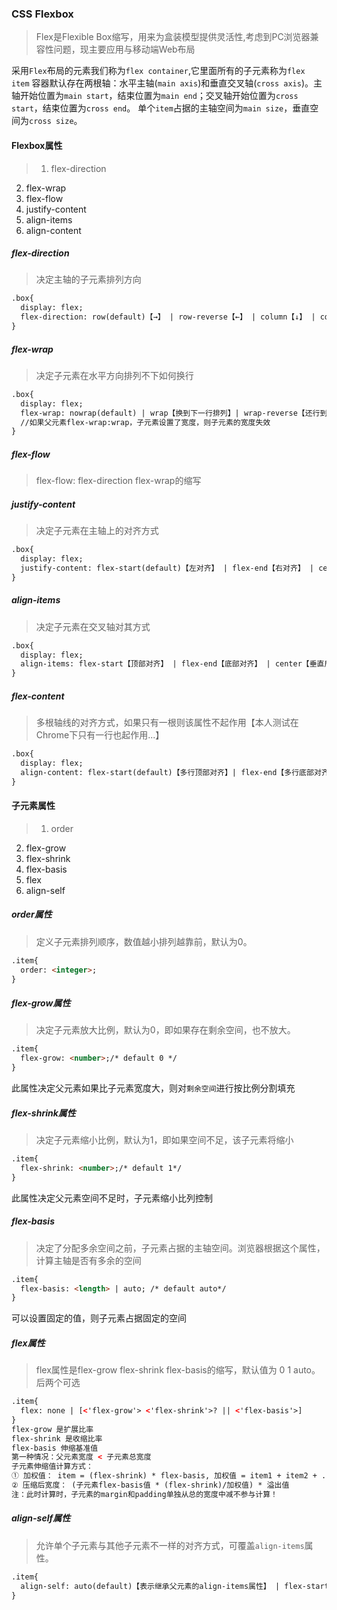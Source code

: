 ### CSS Flexbox
> Flex是Flexible Box缩写，用来为盒装模型提供灵活性,考虑到PC浏览器兼容性问题，现主要应用与移动端Web布局

采用`Flex`布局的元素我们称为`flex container`,它里面所有的子元素称为`flex item`
容器默认存在两根轴：水平主轴(`main axis`)和垂直交叉轴(`cross axis`)。主轴开始位置为`main start`，结束位置为`main end`；交叉轴开始位置为`cross start`，结束位置为`cross end`。
单个`item`占据的主轴空间为`main size`，垂直空间为`cross size`。
#### Flexbox属性
> 1. flex-direction  
2. flex-wrap  
3. flex-flow  
4. justify-content  
5. align-items  
6. align-content  

##### flex-direction
> 决定主轴的子元素排列方向

```html
.box{
  display: flex;
  flex-direction: row(default)【→】 | row-reverse【←】 | column【↓】 | column-reverve【↑】;
}
```
##### flex-wrap
> 决定子元素在水平方向排列不下如何换行

```html
.box{
  display: flex;
  flex-wrap: nowrap(default) | wrap【换到下一行排列】| wrap-reverse【还行到上一行排列】
  //如果父元素flex-wrap:wrap，子元素设置了宽度，则子元素的宽度失效
}
```
##### flex-flow
> flex-flow: flex-direction flex-wrap的缩写

##### justify-content
> 决定子元素在主轴上的对齐方式

```html
.box{
  display: flex;
  justify-content: flex-start(default)【左对齐】 | flex-end【右对齐】 | center【居中】| space-between【两端对齐】 | space-around【子元素左右间隔相等，两个子元素之间间隔是最外子元素到边框的距离的2倍】;
}
```
##### align-items
> 决定子元素在交叉轴对其方式

```html
.box{
  display: flex;
  align-items: flex-start【顶部对齐】 | flex-end【底部对齐】 | center【垂直居中对齐】 | baseline【第一行文字基线对其】 | stretch(default)【拉伸对齐】;
}
```
##### flex-content
> 多根轴线的对齐方式，如果只有一根则该属性不起作用【本人测试在Chrome下只有一行也起作用...】

```html
.box{
  display: flex;
  align-content: flex-start(default)【多行顶部对齐】| flex-end【多行底部对齐】 | center【多行居中对齐】 | space-between【垂直两端对齐】 | space-around【每行子元素上下间隔相等，子元素之间间隔是最上距离边框距离2倍】 | strech【兼容性不好，各浏览器表现不一】 
}
```
#### 子元素属性
> 1. order  
2. flex-grow  
3. flex-shrink  
4. flex-basis  
5. flex  
6. align-self  

##### order属性
> 定义子元素排列顺序，数值越小排列越靠前，默认为0。

```html
.item{
  order: <integer>;
}
```
##### flex-grow属性
> 决定子元素放大比例，默认为0，即如果存在剩余空间，也不放大。

```html
.item{
  flex-grow: <number>;/* default 0 */
}
```
此属性决定父元素如果比子元素宽度大，则对`剩余空间`进行按比例分割填充
##### flex-shrink属性
> 决定子元素缩小比例，默认为1，即如果空间不足，该子元素将缩小

```html
.item{
  flex-shrink: <number>;/* default 1*/
}
```
此属性决定父元素空间不足时，子元素缩小比列控制
##### flex-basis
> 决定了分配多余空间之前，子元素占据的主轴空间。浏览器根据这个属性，计算主轴是否有多余的空间

```html
.item{
  flex-basis: <length> | auto; /* default auto*/
}
```
可以设置固定的值，则子元素占据固定的空间
##### flex属性
> flex属性是flex-grow flex-shrink flex-basis的缩写，默认值为 0 1 auto。后两个可选

```html
.item{
  flex: none | [<'flex-grow'> <'flex-shrink'>? || <'flex-basis'>]
}
flex-grow 是扩展比率
flex-shrink 是收缩比率
flex-basis 伸缩基准值
第一种情况：父元素宽度 < 子元素总宽度
子元素伸缩值计算方式：
① 加权值： item = (flex-shrink) * flex-basis, 加权值 = item1 + item2 + ... + itemN;
② 压缩后宽度： (子元素flex-basis值 * (flex-shrink)/加权值) * 溢出值
注：此时计算时，子元素的margin和padding单独从总的宽度中减不参与计算！
```
##### align-self属性
> 允许单个子元素与其他子元素不一样的对齐方式，可覆盖`align-items`属性。

```html
.item{
  align-self: auto(default)【表示继承父元素的align-items属性】 | flex-start | flex-end | center | baseline | stretch;
}
```
